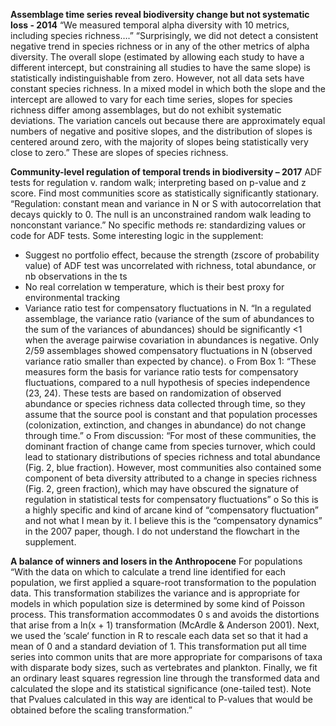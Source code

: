 __Assemblage time series reveal biodiversity change but not systematic loss - 2014__
“We measured temporal alpha diversity with 10 metrics, including species richness….”
“Surprisingly, we did not detect a consistent negative trend in species richness or in any of the other metrics of alpha diversity. The overall slope (estimated by allowing each study to have a different intercept, but constraining all studies to have the same slope) is statistically indistinguishable from zero. However, not all data sets have constant species richness. In a mixed model in which both the slope and the intercept are allowed to vary for each time series, slopes for species richness differ among assemblages, but do not exhibit systematic deviations. The variation cancels out because there are approximately equal numbers of negative and positive slopes, and the distribution of slopes is centered around zero, with the majority of slopes being statistically very close to zero.”
 These are slopes of species richness.

__Community-level regulation of temporal trends in biodiversity – 2017__
ADF tests for regulation v. random walk; interpreting based on p-value and z score. Find most communities score as statistically significantly stationary. “Regulation: constant mean and variance in N or S with autocorrelation that decays quickly to 0. The null is an unconstrained random walk leading to nonconstant variance.”
No specific methods re: standardizing values or code for ADF tests. 
Some interesting logic in the supplement: 
* Suggest no portfolio effect, because the strength (zscore of probability value) of ADF test was uncorrelated with richness, total abundance, or nb observations in the ts
* No real correlation w temperature, which is their best proxy for environmental tracking
* Variance ratio test for compensatory fluctuations in N. “In a regulated assemblage, the variance ratio (variance of the sum of abundances to the sum of the variances of abundances) should be significantly <1 when the average pairwise covariation in abundances is negative. Only 2/59 assemblages showed compensatory fluctuations in N (observed variance ratio smaller than expected by chance). 
o From Box 1: “These measures form the basis for variance ratio tests for compensatory fluctuations, compared to a null hypothesis of species independence (23, 24). These tests are based on randomization of observed abundance or species richness data collected through time, so they assume that the source pool is constant and that population processes (colonization, extinction, and changes in abundance) do not change through time.”
o From discussion: “For most of these communities, the dominant fraction of change came from species turnover, which could lead to stationary distributions of species richness and total abundance (Fig. 2, blue fraction). However, most communities also contained some component of beta diversity attributed to a change in species richness (Fig. 2, green fraction), which may have obscured the signature of regulation in statistical tests for compensatory fluctuations”
o So this is a highly specific and kind of arcane kind of “compensatory fluctuation” and not what I mean by it. I believe this is the “compensatory dynamics” in the 2007 paper, though. 
I do not understand the flowchart in the supplement. 

__A balance of winners and losers in the Anthropocene__
For populations
“With the data on which to calculate a trend line identified for each population, we first applied a square-root transformation to the population data. This transformation stabilizes the variance and is appropriate for models in which population size is determined by some kind of Poisson process. This transformation accommodates 0 s and avoids the distortions that arise from a ln(x + 1) transformation (McArdle & Anderson 2001). Next, we used the ‘scale‘ function in R to rescale each data set so that it had a mean of 0 and a standard deviation of 1. This transformation put all time series into common units that are more appropriate for comparisons of taxa with disparate body sizes, such as vertebrates and plankton. Finally, we fit an ordinary least squares regression line through the transformed data and calculated the slope and its statistical significance (one-tailed test). Note that Pvalues calculated in this way are identical to P-values that would be obtained before the scaling transformation.”
